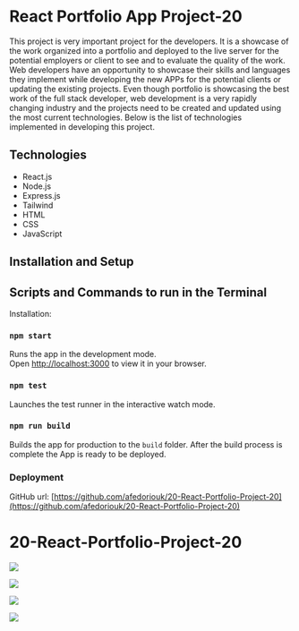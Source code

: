 # React Portfolio App Project-20

This project is very important project for the developers. It is a showcase of the work organized into a portfolio and deployed to the live server for the potential employers or client to see and to evaluate the quality of the work. Web developers have an opportunity to showcase their skills and languages they implement while developing the new APPs for the potential clients or updating the existing projects. Even though portfolio is showcasing the best work of the full stack developer, web development is a very rapidly changing industry and the projects need to be created and updated using the most current technologies. Below is the list of technologies implemented in developing this project.

## Technologies 
* React.js<br/>
* Node.js<br/>
* Express.js
* Tailwind<br/>
* HTML<br/> 
* CSS<br/>
* JavaScript<br/>


## Installation and Setup 
## Scripts and Commands to run in the Terminal

Installation:

### `npm start`

Runs the app in the development mode.\
Open [http://localhost:3000](http://localhost:3000) to view it in your browser.



### `npm test`

Launches the test runner in the interactive watch mode.


### `npm run build`

Builds the app for production to the `build` folder. After the build process is complete the App is ready to be deployed.


### Deployment

GitHub url: [https://github.com/afedoriouk/20-React-Portfolio-Project-20](https://github.com/afedoriouk/20-React-Portfolio-Project-20)





# 20-React-Portfolio-Project-20
![](../../../../fedoriouk-imac/OSUbootcamp/git-projects/20-React-Portfolio-Project-20/src/Assets/cover/Screen-Shot-p.1.png)

![](../../../Screen-Shot-p.2.png)

![](../../../Screen-Shot-p.3.png)

![](../../../Screen-Shot-p.4.png)
